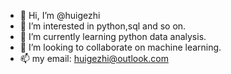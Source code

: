 - 👋 Hi, I’m @huigezhi
- 👀 I’m interested in python,sql and so on.
- 🌱 I’m currently learning python data analysis.
- 💞️ I’m looking to collaborate on machine learning.
- 📫 my email: huigezhi@outlook.com

<!---
huigezhi/huigezhi is a ✨ special ✨ repository because its `README.md` (this file) appears on your GitHub profile.
You can click the Preview link to take a look at your changes.
--->

